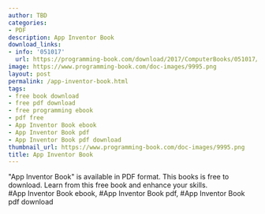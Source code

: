 ```yaml
---
author: TBD
categories:
- PDF
description: App Inventor Book
download_links:
- info: '051017'
  url: https://programming-book.com/download/2017/ComputerBooks/051017/App Inventor.pdf
image: https://www.programming-book.com/doc-images/9995.png
layout: post
permalink: /app-inventor-book.html
tags:
- free book download
- free pdf download
- free programming ebook
- pdf free
- App Inventor Book ebook
- App Inventor Book pdf
- App Inventor Book pdf download
thumbnail_url: https://www.programming-book.com/doc-images/9995.png
title: App Inventor Book
---
```


 
<div class="item-desc text-justify">
  "App Inventor Book" is available in PDF format. This books is free to download. Learn from this free book and enhance your skills.
  <br>
  #App Inventor Book ebook, #App Inventor Book pdf, #App Inventor Book pdf download
</div>